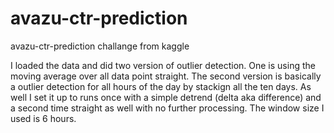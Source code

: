 # avazu-ctr-prediction
avazu-ctr-prediction challange from kaggle

I loaded the data and did two version of outlier detection. One is using the moving average over all data point straight. The second version is basically a outlier detection for all hours of the day by stackign all the ten days. As well I set it up to runs once with a simple detrend (delta aka difference) and a second time straight as well with no further processing. The window size I used is 6 hours. 
